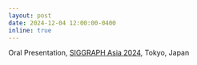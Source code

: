```yaml
---
layout: post
date: 2024-12-04 12:00:00-0400
inline: true
---
```


Oral Presentation, [SIGGRAPH Asia 2024](https://asia.siggraph.org/2024/presenter/?uid=644493), Tokyo, Japan